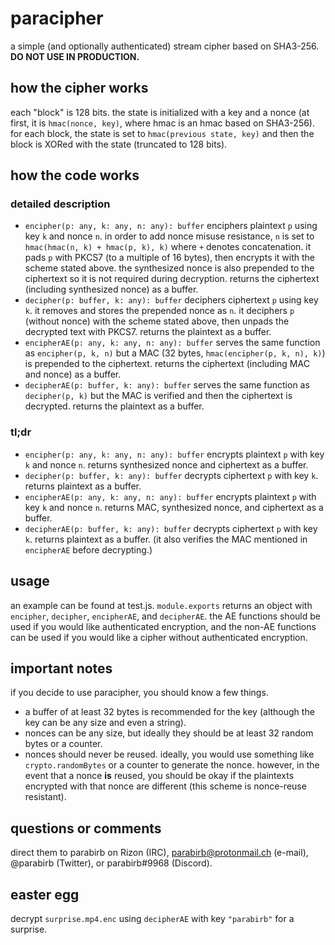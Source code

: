 # paracipher
a simple (and optionally authenticated) stream cipher based on SHA3-256. **DO NOT USE IN PRODUCTION.**

## how the cipher works
each "block" is 128 bits. the state is initialized with a key and a nonce (at first, it is `hmac(nonce, key)`, where hmac is an hmac based on SHA3-256). for each block, the state is set to `hmac(previous state, key)` and then the block is XORed with the state (truncated to 128 bits).

## how the code works
### detailed description
* `encipher(p: any, k: any, n: any): buffer` enciphers plaintext `p` using key `k` and nonce `n`. in order to add nonce misuse resistance, `n` is set to `hmac(hmac(n, k) + hmac(p, k), k)` where `+` denotes concatenation. it pads `p` with PKCS7 (to a multiple of 16 bytes), then encrypts it with the scheme stated above. the synthesized nonce is also prepended to the ciphertext so it is not required during decryption. returns the ciphertext (including synthesized nonce) as a buffer.
* `decipher(p: buffer, k: any): buffer` deciphers ciphertext `p` using key `k`. it removes and stores the prepended nonce as `n`. it deciphers `p` (without nonce) with the scheme stated above, then unpads the decrypted text with PKCS7. returns the plaintext as a buffer.
* `encipherAE(p: any, k: any, n: any): buffer` serves the same function as `encipher(p, k, n)` but a MAC (32 bytes, `hmac(encipher(p, k, n), k)`) is prepended to the ciphertext. returns the ciphertext (including MAC and nonce) as a buffer.
* `decipherAE(p: buffer, k: any): buffer` serves the same function as `decipher(p, k)` but the MAC is verified and then the ciphertext is decrypted. returns the plaintext as a buffer.
### tl;dr
* `encipher(p: any, k: any, n: any): buffer` encrypts plaintext `p` with key `k` and nonce `n`. returns synthesized nonce and ciphertext as a buffer.
* `decipher(p: buffer, k: any): buffer` decrypts ciphertext `p` with key `k`. returns plaintext as a buffer.
* `encipherAE(p: any, k: any, n: any): buffer` encrypts plaintext `p` with key `k` and nonce `n`. returns MAC, synthesized nonce, and ciphertext as a buffer.
* `decipherAE(p: buffer, k: any): buffer` decrypts ciphertext `p` with key `k`. returns plaintext as a buffer. (it also verifies the MAC mentioned in `encipherAE` before decrypting.)

## usage
an example can be found at test.js. `module.exports` returns an object with `encipher`, `decipher`, `encipherAE`, and `decipherAE`. the AE functions should be used if you would like authenticated encryption, and the non-AE functions can be used if you would like a cipher without authenticated encryption.

## important notes
if you decide to use paracipher, you should know a few things.
* a buffer of at least 32 bytes is recommended for the key (although the key can be any size and even a string).
* nonces can be any size, but ideally they should be at least 32 random bytes or a counter.
* nonces should never be reused. ideally, you would use something like `crypto.randomBytes` or a counter to generate the nonce. however, in the event that a nonce **is** reused, you should be okay if the plaintexts encrypted with that nonce are different (this scheme is nonce-reuse resistant).

## questions or comments
direct them to parabirb on Rizon (IRC), parabirb@protonmail.ch (e-mail), @parabirb (Twitter), or parabirb#9968 (Discord).

## easter egg
decrypt `surprise.mp4.enc` using `decipherAE` with key `"parabirb"` for a surprise.
